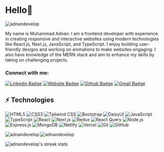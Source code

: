 <h1 align="left">Hello👋</h1>
<p align="left"> <img src="https://komarev.com/ghpvc/?username=adnandevelop&label=Profile%20views&color=0e75b6&style=flat" alt="adnandevelop" /> </p>


<p align="left">My name is Muhammad Adnan. I am a frontend developer with experience in creating responsive and interactive websites using modern technologies like React.js, Next.js, JavaScript, and TypeScript. I enjoy building user-friendly designs and working on animations to make websites engaging. I also have knowledge of the MERN stack and aim to enhance my skills by taking on challenging projects.</p>

<h3 align="left">Connect with me:</h3>

[![Linkedin Badge](https://img.shields.io/badge/-adnandev-blue?style=flat-square&logo=Linkedin&logoColor=white&link=https://www.linkedin.com/in/adnandev/)](https://www.linkedin.com/in/adnandev/)
[![Website Badge](https://img.shields.io/badge/-Portfolio-47CCCC?style=flat-square&logo=google-chrome&logoColor=white&link=https://adnandev.netlify.app)](https://adnandev.netlify.app)
[![Github Badge](https://img.shields.io/badge/-adnanDevelop-black?style=flat-square&logo=github&logoColor=white&link=https://github.com/adnanDevelop/)](https://github.com/adnanDevelop)
[![Gmail Badge](https://img.shields.io/badge/-adnan6official@gmail.com-c14438?style=flat-square&logo=Gmail&logoColor=white&link=mailto:adnan6official@gmail.com)](mailto:adnan6official@gmail.com)


## ⚡ Technologies

![HTML5](https://img.shields.io/badge/-HTML5-E34F26?style=flat-square&logo=html5&logoColor=white)
![CSS3](https://img.shields.io/badge/-CSS3-1572B6?style=flat-square&logo=css3)
![Tailwind CSS](https://img.shields.io/badge/-Tailwind%20CSS-38B2AC?style=flat-square&logo=tailwind-css&logoColor=white)
![Bootstrap](https://img.shields.io/badge/-Bootstrap-563D7C?style=flat-square&logo=bootstrap)
![DaisyUI](https://img.shields.io/badge/-DaisyUI-5A0EF8?style=flat-square&logo=daisyui&logoColor=white)
![JavaScript](https://img.shields.io/badge/-JavaScript-F7DF1E?style=flat-square&logo=javascript&logoColor=black)
![TypeScript](https://img.shields.io/badge/-TypeScript-007ACC?style=flat-square&logo=typescript&logoColor=black)
![React](https://img.shields.io/badge/-React-61DAFB?style=flat-square&logo=react&logoColor=black)
![Next.js](https://img.shields.io/badge/-Next.js-000000?style=flat-square&logo=nextdotjs&logoColor=white)
![Redux](https://img.shields.io/badge/-Redux-764ABC?style=flat-square&logo=redux)
![React Query](https://img.shields.io/badge/-React%20Query-FF4154?style=flat-square&logo=react-query&logoColor=white)
![Node.js](https://img.shields.io/badge/-Node.js-339933?style=flat-square&logo=node.js&logoColor=white)
![Express.js](https://img.shields.io/badge/-Express.js-000000?style=flat-square&logo=express&logoColor=white)
![MongoDB](https://img.shields.io/badge/-MongoDB-47A248?style=flat-square&logo=mongodb&logoColor=white)
![Netlify](https://img.shields.io/badge/-Netlify-00C7B7?style=flat-square&logo=netlify&logoColor=white)
![Vercel](https://img.shields.io/badge/-Vercel-000000?style=flat-square&logo=vercel&logoColor=white)
![Git](https://img.shields.io/badge/-Git-F05032?style=flat-square&logo=git&logoColor=white)
![GitHub](https://img.shields.io/badge/-GitHub-181717?style=flat-square&logo=github)


<p>
  <img align="left" src="https://github-readme-stats.vercel.app/api/top-langs?username=adnandevelop&show_icons=true&locale=en&layout=compact&theme=dark" alt="adnandevelop" />
</p>

<p>
  <img align="center" src="https://github-readme-stats.vercel.app/api?username=adnandevelop&show_icons=true&locale=en&theme=dark" alt="adnandevelop" />
</p>

<p>
  <img align="center" src="https://github-readme-streak-stats.herokuapp.com/?user=adnandevelop&border_radius=4&theme=dark" alt="adnandevelop's streak stats" />
</p>


